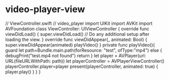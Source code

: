 # video-player-view
//  ViewController.swift //  video_player  import UIKit import AVKit import AVFoundation  class ViewController: UIViewController  {      override func viewDidLoad() {         super.viewDidLoad()         // Do any additional setup after loading the view.     }       override func viewDidAppear(_ animated: Bool) {         super.viewDidAppear(animated)         playVideo()     }          private func playVideo(){         guard let path=Bundle.main.path(forResource: "test", ofType:"mp4") else {             debugPrint("test.mp4 not found")             return         }         let player = AVPlayer(url: URL(fileURLWithPath: path))         let playerController = AVPlayerViewController()         playerController.player=player         present(playerController, animated: true) {             player.play()         }     } }
